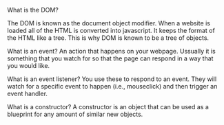 What is the DOM? 

The DOM is known as the document object modifier. When a website is loaded all of the HTML is converted into javascript. It keeps the format of the 
HTML like a tree. This is why DOM is known to be a tree of objects.

What is an event?
An action that happens on your webpage. Ussually it is something that you watch for so that the page can respond in a way that you would like.

What is an event listener?
You use these to respond to an event. They will watch for a specific event to happen (i.e., mouseclick) and then trigger an event handler.

What is a constructor?
A constructor is an object that can be used as a blueprint for any amount of similar new objects.